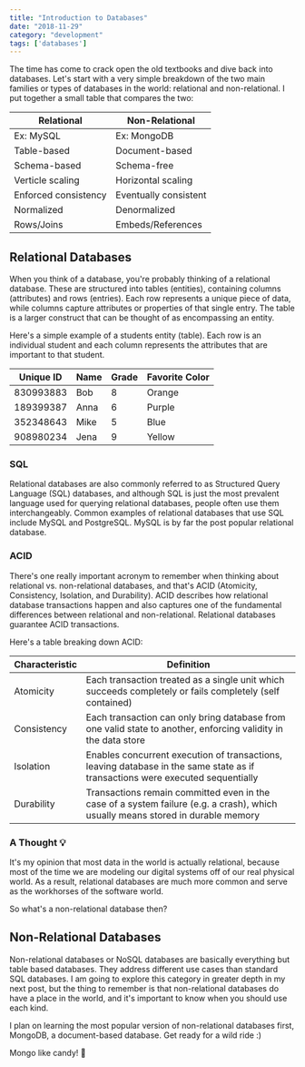 ```yaml
---
title: "Introduction to Databases"
date: "2018-11-29"
category: "development"
tags: ['databases']
---
```


The time has come to crack open the old textbooks and dive back into databases.  Let's start with a very simple breakdown of the two main families or types of databases in the world: relational and non-relational.  I put together a small table that compares the two:

| Relational           | Non-Relational |
| -----------          | ----------- |
| Ex: MySQL            | Ex: MongoDB |
| Table-based          | Document-based |
| Schema-based         | Schema-free |
| Verticle scaling     | Horizontal scaling |
| Enforced consistency | Eventually consistent |
| Normalized           | Denormalized |
| Rows/Joins           | Embeds/References |

## Relational Databases
When you think of a database, you're probably thinking of a relational database.  These are structured into tables (entities), containing columns (attributes) and rows (entries).  Each row represents a unique piece of data, while columns capture attributes or properties of that single entry.  The table is a larger construct that can be thought of as encompassing an entity.

Here's a simple example of a students entity (table).  Each row is an individual student and each column represents the attributes that are important to that student.

| Unique ID | Name | Grade | Favorite Color |
| --------- | ---- | ----- | -------------- |
| 830993883 | Bob  | 8     | Orange       |
| 189399387 | Anna | 6     | Purple       |
| 352348643 | Mike | 5     | Blue         |
| 908980234 | Jena | 9     | Yellow       |

### SQL
Relational databases are also commonly referred to as Structured Query Language (SQL) databases, and although SQL is just the most prevalent language used for querying relational databases, people often use them interchangeably.  Common examples of relational databases that use SQL include MySQL and PostgreSQL.  MySQL is by far the post popular relational database.

### ACID
There's one really important acronym to remember when thinking about relational vs. non-relational databases, and that's ACID (Atomicity, Consistency, Isolation, and Durability).  ACID describes how relational database transactions happen and also captures one of the fundamental differences between relational and non-relational.  Relational databases guarantee ACID transactions.

Here's a table breaking down ACID:

| Characteristic | Definition |
| ---------   | ---------- |
| Atomicity   | Each transaction treated as a single unit which succeeds completely or fails completely (self contained) |
| Consistency | Each transaction can only bring database from one valid state to another, enforcing validity in the data store |
| Isolation   | Enables concurrent execution of transactions, leaving database in the same state as if transactions were executed sequentially |
| Durability  | Transactions remain committed even in the case of a system failure (e.g. a crash), which usually means stored in durable memory |

### A Thought :bulb:
It's my opinion that most data in the world is actually relational, because most of the time we are modeling our digital systems off of our real physical world.  As a result, relational databases are much more common and serve as the workhorses of the software world.

So what's a non-relational database then?

## Non-Relational Databases
Non-relational databases or NoSQL databases are basically everything but table based databases.  They address different use cases than standard SQL databases.  I am going to explore this category in greater depth in my next post, but the thing to remember is that non-relational databases do have a place in the world, and it's important to know when you should use each kind.  

I plan on learning the most popular version of non-relational databases first, MongoDB, a document-based database.  Get ready for a wild ride :)

Mongo like candy! :candy:  